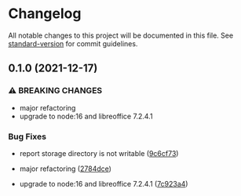 # Changelog

All notable changes to this project will be documented in this file. See [standard-version](https://github.com/conventional-changelog/standard-version) for commit guidelines.

## 0.1.0 (2021-12-17)


### ⚠ BREAKING CHANGES

* major refactoring
* upgrade to node:16 and libreoffice 7.2.4.1

### Bug Fixes

* report storage directory is not writable ([9c6cf73](https://github.com/dantio/carbone-docker/commit/9c6cf7370bd51bed0460e09a466a7f5eb3e3a4bd))


* major refactoring ([2784dce](https://github.com/dantio/carbone-docker/commit/2784dce62c1a4aa89bfbb3be77e6f5f69c9a1909))
* upgrade to node:16 and libreoffice 7.2.4.1 ([7c923a4](https://github.com/dantio/carbone-docker/commit/7c923a43a7e7cd265aa56a399df0b614e6d651e0))
